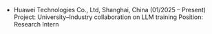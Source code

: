 * Huawei Technologies Co., Ltd, Shanghai, China (01/2025 – Present)  
  Project: University–Industry collaboration on LLM training
  Position: Research Intern 
